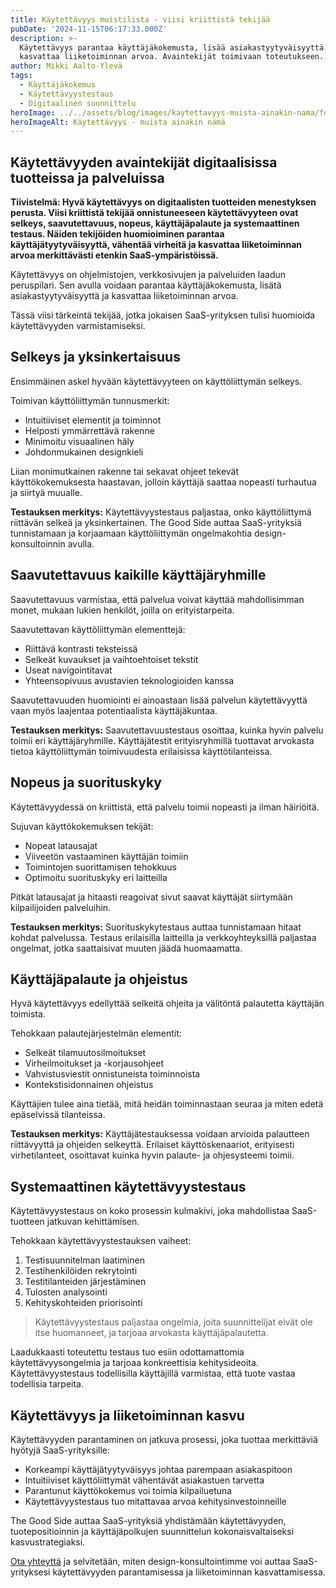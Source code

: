 ```yaml
---
title: Käytettävyys muistilista - viisi kriittistä tekijää
pubDate: '2024-11-15T06:17:33.000Z'
description: >-
  Käytettävyys parantaa käyttäjäkokemusta, lisää asiakastyytyväisyyttä ja
  kasvattaa liiketoiminnan arvoa. Avaintekijät toimivaan toteutukseen.
author: Mikki Aalto-Ylevä
tags:
  - Käyttäjäkokemus
  - Käytettävyystestaus
  - Digitaalinen suunnittelu
heroImage: ../../assets/blog/images/kaytettavyys-muista-ainakin-nama/featured.webp
heroImageAlt: Käytettävyys - muista ainakin nämä
---
```


## Käytettävyyden avaintekijät digitaalisissa tuotteissa ja palveluissa

**Tiivistelmä: Hyvä käytettävyys on digitaalisten tuotteiden menestyksen perusta. Viisi kriittistä tekijää onnistuneeseen käytettävyyteen ovat selkeys, saavutettavuus, nopeus, käyttäjäpalaute ja systemaattinen testaus. Näiden tekijöiden huomioiminen parantaa käyttäjätyytyväisyyttä, vähentää virheitä ja kasvattaa liiketoiminnan arvoa merkittävästi etenkin SaaS-ympäristöissä.**

Käytettävyys on ohjelmistojen, verkkosivujen ja palveluiden laadun peruspilari. Sen avulla voidaan parantaa käyttäjäkokemusta, lisätä asiakastyytyväisyyttä ja kasvattaa liiketoiminnan arvoa.

Tässä viisi tärkeintä tekijää, jotka jokaisen SaaS-yrityksen tulisi huomioida käytettävyyden varmistamiseksi.

## Selkeys ja yksinkertaisuus

Ensimmäinen askel hyvään käytettävyyteen on käyttöliittymän selkeys. 

Toimivan käyttöliittymän tunnusmerkit:
- Intuitiiviset elementit ja toiminnot
- Helposti ymmärrettävä rakenne
- Minimoitu visuaalinen häly
- Johdonmukainen designkieli

Liian monimutkainen rakenne tai sekavat ohjeet tekevät käyttökokemuksesta haastavan, jolloin käyttäjä saattaa nopeasti turhautua ja siirtyä muualle. 

**Testauksen merkitys:** Käytettävyystestaus paljastaa, onko käyttöliittymä riittävän selkeä ja yksinkertainen. The Good Side auttaa SaaS-yrityksiä tunnistamaan ja korjaamaan käyttöliittymän ongelmakohtia design-konsultoinnin avulla.

## Saavutettavuus kaikille käyttäjäryhmille

Saavutettavuus varmistaa, että palvelua voivat käyttää mahdollisimman monet, mukaan lukien henkilöt, joilla on erityistarpeita.

Saavutettavan käyttöliittymän elementtejä:
- Riittävä kontrasti teksteissä
- Selkeät kuvaukset ja vaihtoehtoiset tekstit
- Useat navigointitavat
- Yhteensopivuus avustavien teknologioiden kanssa

Saavutettavuuden huomiointi ei ainoastaan lisää palvelun käytettävyyttä vaan myös laajentaa potentiaalista käyttäjäkuntaa.

**Testauksen merkitys:** Saavutettavuustestaus osoittaa, kuinka hyvin palvelu toimii eri käyttäjäryhmille. Käyttäjätestit erityisryhmillä tuottavat arvokasta tietoa käyttöliittymän toimivuudesta erilaisissa käyttötilanteissa.

## Nopeus ja suorituskyky

Käytettävyydessä on kriittistä, että palvelu toimii nopeasti ja ilman häiriöitä. 

Sujuvan käyttökokemuksen tekijät:
- Nopeat latausajat
- Viiveetön vastaaminen käyttäjän toimiin
- Toimintojen suorittamisen tehokkuus
- Optimoitu suorituskyky eri laitteilla

Pitkät latausajat ja hitaasti reagoivat sivut saavat käyttäjät siirtymään kilpailijoiden palveluihin.

**Testauksen merkitys:** Suorituskykytestaus auttaa tunnistamaan hitaat kohdat palvelussa. Testaus erilaisilla laitteilla ja verkkoyhteyksillä paljastaa ongelmat, jotka saattaisivat muuten jäädä huomaamatta.

## Käyttäjäpalaute ja ohjeistus

Hyvä käytettävyys edellyttää selkeitä ohjeita ja välitöntä palautetta käyttäjän toimista.

Tehokkaan palautejärjestelmän elementit:
- Selkeät tilamuutosilmoitukset
- Virheilmoitukset ja -korjausohjeet
- Vahvistusviestit onnistuneista toiminnoista
- Kontekstisidonnainen ohjeistus

Käyttäjien tulee aina tietää, mitä heidän toiminnastaan seuraa ja miten edetä epäselvissä tilanteissa.

**Testauksen merkitys:** Käyttäjätestauksessa voidaan arvioida palautteen riittävyyttä ja ohjeiden selkeyttä. Erilaiset käyttöskenaariot, erityisesti virhetilanteet, osoittavat kuinka hyvin palaute- ja ohjesysteemi toimii.

## Systemaattinen käytettävyystestaus

Käytettävyystestaus on koko prosessin kulmakivi, joka mahdollistaa SaaS-tuotteen jatkuvan kehittämisen.

Tehokkaan käytettävyystestauksen vaiheet:
1. Testisuunnitelman laatiminen
2. Testihenkilöiden rekrytointi
3. Testitilanteiden järjestäminen
4. Tulosten analysointi
5. Kehityskohteiden priorisointi

> Käytettävyystestaus paljastaa ongelmia, joita suunnittelijat eivät ole itse huomanneet, ja tarjoaa arvokasta käyttäjäpalautetta.

Laadukkaasti toteutettu testaus tuo esiin odottamattomia käytettävyysongelmia ja tarjoaa konkreettisia kehitysideoita. Käytettävyystestaus todellisilla käyttäjillä varmistaa, että tuote vastaa todellisia tarpeita.

## Käytettävyys ja liiketoiminnan kasvu

Käytettävyyden parantaminen on jatkuva prosessi, joka tuottaa merkittäviä hyötyjä SaaS-yrityksille:

- Korkeampi käyttäjätyytyväisyys johtaa parempaan asiakaspitoon
- Intuitiiviset käyttöliittymät vähentävät asiakastuen tarvetta
- Parantunut käyttökokemus voi toimia kilpailuetuna
- Käytettävyystestaus tuo mitattavaa arvoa kehitysinvestoinneille

The Good Side auttaa SaaS-yrityksiä yhdistämään käytettävyyden, tuotepositioinnin ja käyttäjäpolkujen suunnittelun kokonaisvaltaiseksi kasvustrategiaksi.

[Ota yhteyttä](/fi/contact) ja selvitetään, miten design-konsultointimme voi auttaa SaaS-yrityksesi käytettävyyden parantamisessa ja liiketoiminnan kasvattamisessa.
